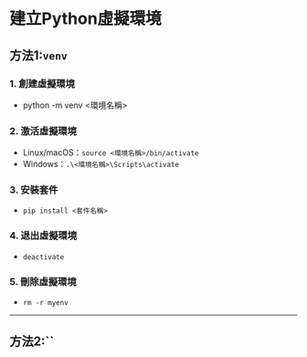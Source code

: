 # 建立Python虛擬環境

## 方法1:`venv`

### 1. 創建虛擬環境

- python -m venv <環境名稱>

### 2. 激活虛擬環境

- Linux/macOS：`source <環境名稱>/bin/activate`
- Windows：`.\<環境名稱>\Scripts\activate`

### 3. 安裝套件

- `pip install <套件名稱>`

### 4. 退出虛擬環境

- `deactivate`

### 5. 刪除虛擬環境

- `rm -r myenv`

---

## 方法2:``